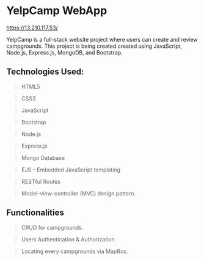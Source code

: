 # YelpCamp WebApp

https://13.210.117.53/

YelpCamp is a full-stack website project where users can create and review campgrounds.
This project is being created created using JavaScript, Node.js, Express.js, MongoDB, and Bootstrap.

## Technologies Used:

>HTML5 

>CSS3

>JavaScript

>Bootstrap 

>Node.js 

>Express.js

>Mongo Database

>EJS - Embedded JavaScript templating

>RESTful Routes

>Model–view–controller (MVC) design pattern.

## Functionalities

>CRUD for campgrounds.

>Users Authentication & Authorization.

>Locating every campgrounds via MapBox.
